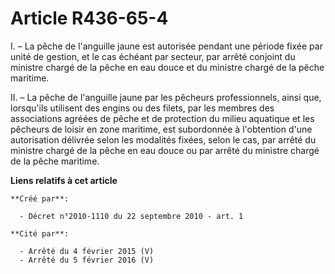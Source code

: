 # Article R436-65-4

I. – La pêche de l'anguille jaune est autorisée pendant une période fixée par unité de gestion, et le cas échéant par
secteur, par arrêté conjoint du ministre chargé de la pêche en eau douce et du ministre chargé de la pêche maritime.

II. – La pêche de l'anguille jaune par les pêcheurs professionnels, ainsi que, lorsqu'ils utilisent des engins ou des filets,
par les membres des associations agréées de pêche et de protection du milieu aquatique et les pêcheurs de loisir en zone
maritime, est subordonnée à l'obtention d'une autorisation délivrée selon les modalités fixées, selon le cas, par arrêté du
ministre chargé de la pêche en eau douce ou par arrêté du ministre chargé de la pêche maritime.

**Liens relatifs à cet article**

	**Créé par**:

	  - Décret n°2010-1110 du 22 septembre 2010 - art. 1

	**Cité par**:

	  - Arrêté du 4 février 2015 (V)
	  - Arrêté du 5 février 2016 (V)
